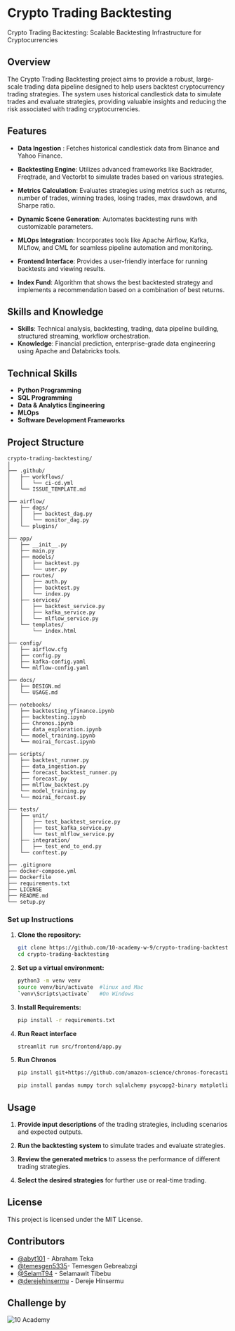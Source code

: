 # Crypto Trading Backtesting

Crypto Trading Backtesting: Scalable Backtesting Infrastructure for Cryptocurrencies

## Overview 
The Crypto Trading Backtesting project aims to provide a robust, large-scale trading data pipeline designed to help users backtest cryptocurrency trading strategies. The system uses historical candlestick data to simulate trades and evaluate strategies, providing valuable insights and reducing the risk associated with trading cryptocurrencies.

## Features

- **Data Ingestion** : Fetches historical candlestick data from Binance and Yahoo Finance.

- **Backtesting Engine**: Utilizes advanced frameworks like Backtrader, Freqtrade, and Vectorbt to simulate trades based on various strategies.

- **Metrics Calculation**: Evaluates strategies using metrics such as returns, number of trades, winning trades, losing trades, max drawdown, and Sharpe ratio.

- **Dynamic Scene Generation**: Automates backtesting runs with customizable parameters.

- **MLOps Integration**: Incorporates tools like Apache Airflow, Kafka, MLflow, and CML for seamless pipeline automation and monitoring.

- **Frontend Interface**: Provides a user-friendly interface for running backtests and viewing results.

- **Index Fund**: Algorithm that shows the best backtested strategy and implements a recommendation based on a combination of best returns.


## Skills and Knowledge

- **Skills**: Technical analysis, backtesting, trading, data pipeline building, structured streaming, workflow orchestration.
- **Knowledge**: Financial prediction, enterprise-grade data engineering using Apache and Databricks tools.

## Technical Skills

- **Python Programming**
- **SQL Programming**
- **Data & Analytics Engineering**
- **MLOps**
- **Software Development Frameworks**

## Project Structure

```
crypto-trading-backtesting/
│
├── .github/
│   ├── workflows/
│   │   └── ci-cd.yml
│   └── ISSUE_TEMPLATE.md
│
├── airflow/
│   ├── dags/
│   │   ├── backtest_dag.py
│   │   └── monitor_dag.py
│   └── plugins/
│
├── app/
│   ├── __init__.py
│   ├── main.py
│   ├── models/
│   │   ├── backtest.py
│   │   └── user.py
│   ├── routes/
│   │   ├── auth.py
│   │   ├── backtest.py
│   │   └── index.py
│   ├── services/
│   │   ├── backtest_service.py
│   │   ├── kafka_service.py
│   │   └── mlflow_service.py
│   └── templates/
│       └── index.html
│
├── config/
│   ├── airflow.cfg
│   ├── config.py
│   ├── kafka-config.yaml
│   └── mlflow-config.yaml
│
├── docs/
│   ├── DESIGN.md
│   └── USAGE.md
│
├── notebooks/
│   ├── backtesting_yfinance.ipynb
│   ├── backtesting.ipynb
│   ├── Chronos.ipynb
│   ├── data_exploration.ipynb
│   └── model_training.ipynb
│   └── moirai_forcast.ipynb
│
├── scripts/
│   ├── backtest_runner.py
│   ├── data_ingestion.py
│   ├── forecast_backtest_runner.py
│   ├── forecast.py
│   ├── mlflow_backtest.py
│   └── model_training.py
│   └── moirai_forcast.py
│
├── tests/
│   ├── unit/
│   │   ├── test_backtest_service.py
│   │   ├── test_kafka_service.py
│   │   └── test_mlflow_service.py
│   ├── integration/
│   │   ├── test_end_to_end.py
│   └── conftest.py
│
├── .gitignore
├── docker-compose.yml
├── Dockerfile
├── requirements.txt
├── LICENSE
├── README.md
└── setup.py
```
    
### Set up Instructions

1. **Clone the repository:**

    ```sh
    git clone https://github.com/10-academy-w-9/crypto-trading-backtesting.git
    cd crypto-trading-backtesting
    ```

2. **Set up a virtual environment:**

    ```sh
    python3 -m venv venv
    source venv/bin/activate  #linux and Mac
    `venv\Scripts\activate`   #On Windows 
    ```
3. **Install Requirements:**
    ```sh
    pip install -r requirements.txt
    ```
4. **Run React interface**
    ```sh
   streamlit run src/frontend/app.py
   ```
5. **Run Chronos**
    ```sh
    pip install git+https://github.com/amazon-science/chronos-forecasting.git

    pip install pandas numpy torch sqlalchemy psycopg2-binary matplotlib chronos
    ```

## Usage
1. **Provide input descriptions** of the trading strategies, including scenarios and expected outputs.

2. **Run the backtesting system** to simulate trades and evaluate strategies.
3. **Review the generated metrics** to assess the performance of different trading strategies.
4. **Select the desired strategies** for further use or real-time trading.

## License

This project is licensed under the MIT License.


## Contributors

- [@abyt101](https://github.com/AbYT101) - Abraham Teka
- [@temesgen5335](https://github.com/temesgen5335)- Temesgen Gebreabzgi
- [@SelamT94](https://github.com/SelamT94) - Selamawit Tibebu
- [@derejehinsermu](https://github.com/derejehinsermu) - Dereje Hinsermu

## Challenge by

![10 Academy](https://static.wixstatic.com/media/081e5b_5553803fdeec4cbb817ed4e85e1899b2~mv2.png/v1/fill/w_246,h_106,al_c,q_85,usm_0.66_1.00_0.01,enc_auto/10%20Academy%20FA-02%20-%20transparent%20background%20-%20cropped.png)